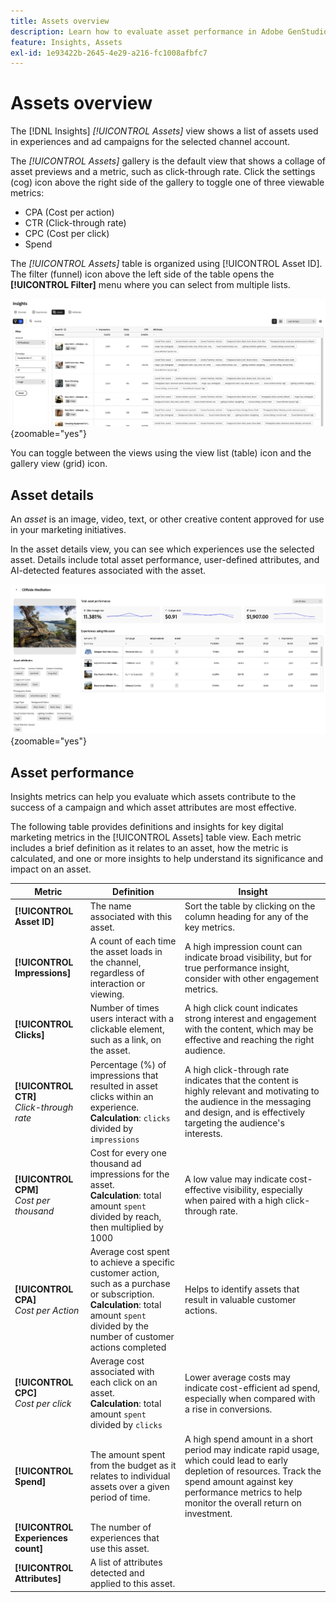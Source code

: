```yaml
---
title: Assets overview
description: Learn how to evaluate asset performance in Adobe GenStudio for Performance Marketing.
feature: Insights, Assets
exl-id: 1e93422b-2645-4e29-a216-fc1008afbfc7
---
```

# Assets overview

The [!DNL Insights] _[!UICONTROL Assets]_ view shows a list of assets used in experiences and ad campaigns for the selected channel account.

The _[!UICONTROL Assets]_ gallery is the default view that shows a collage of asset previews and a metric, such as click-through rate. Click the settings (cog) icon above the right side of the gallery to toggle one of three viewable metrics:

- CPA (Cost per action)
- CTR (Click-through rate)
- CPC (Cost per click)
- Spend

The _[!UICONTROL Assets]_ table is organized using [!UICONTROL Asset ID]. The filter (funnel) icon above the left side of the table opens the **[!UICONTROL Filter]** menu where you can select from multiple lists.

![Assets filter and table](/help/assets/insights-assets-filter.png){zoomable="yes"}

You can toggle between the views using the view list (table) icon and the gallery view (grid) icon.

## Asset details

An _asset_ is an image, video, text, or other creative content approved for use in your marketing initiatives.

In the asset details view, you can see which experiences use the selected asset. Details include total asset performance, user-defined attributes, and AI-detected features associated with the asset.

![Asset details](/help/assets/insights-asset-details.png){zoomable="yes"}

## Asset performance

Insights metrics can help you evaluate which assets contribute to the success of a campaign and which asset attributes are most effective.

The following table provides definitions and insights for key digital marketing metrics in the [!UICONTROL Assets] table view. Each metric includes a brief definition as it relates to an asset, how the metric is calculated, and one or more insights to help understand its significance and impact on an asset.

| Metric                 | Definition                    | Insight                          |
| ---------------------- | ----------------------------- | -------------------------------- |
| **[!UICONTROL Asset ID]**  | The name associated with this asset. | Sort the table by clicking on the column heading for any of the key metrics. |
| **[!UICONTROL Impressions]** | A count of each time the asset loads in the channel, regardless of interaction or viewing. | A high impression count can indicate broad visibility, but for true performance insight, consider with other engagement metrics. |
| **[!UICONTROL Clicks]**      | Number of times users interact with a clickable element, such as a link, on the asset. | A high click count indicates strong interest and engagement with the content, which may be effective and reaching the right audience. |
| **[!UICONTROL CTR]**<br>_Click-through rate_ | Percentage (%) of impressions that resulted in asset clicks within an experience.<br>**Calculation**: `clicks` divided by `impressions` | A high click-through rate indicates that the content is highly relevant and motivating to the audience in the messaging and design, and is effectively targeting the audience's interests. |
| **[!UICONTROL CPM]**<br>_Cost per thousand_ | Cost for every one thousand ad impressions for the asset.<br>**Calculation**: total amount `spent` divided by reach, then multiplied by 1000 | A low value may indicate cost-effective visibility, especially when paired with a high click-through rate. |
| **[!UICONTROL CPA]**<br>_Cost per Action_ | Average cost spent to achieve a specific customer action, such as a purchase or subscription.<br>**Calculation**: total amount `spent` divided by the number of customer actions completed | Helps to identify assets that result in valuable customer actions. |
| **[!UICONTROL CPC]**<br>_Cost per click_ | Average cost associated with each click on an asset.<br>**Calculation**: total amount `spent` divided by `clicks` | Lower average costs may indicate cost-efficient ad spend, especially when compared with a rise in conversions. |
| **[!UICONTROL Spend]**       | The amount spent from the budget as it relates to individual assets over a given period of time. | A high spend amount in a short period may indicate rapid usage, which could lead to early depletion of resources. Track the spend amount against key performance metrics to help monitor the overall return on investment. |
| **[!UICONTROL Experiences count]** | The number of experiences that use this asset. | |
| **[!UICONTROL Attributes]**  | A list of attributes detected and applied to this asset. | |

